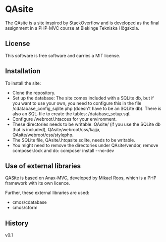 QAsite
=========
The QAsite is a site inspired by StackOverflow and is developed as the final assignment in a PHP-MVC course at Blekinge Tekniska Högskola.

License 
------------------

This software is free software and carries a MIT license.


Installation
--------------

To install the site:
* Clone the repository.
* Set up the database: The site comes included with a SQLite db, but if you want to use your own, you need to configure this in the file /cdatabase_config_sqlite.php (doesn't have to be an SQLite db). There is also an SQL-file to create the tables: /database_setup.sql.
* Configure /webroot/.htacces for your environment.
* These directories needs to be writable: QAsite/ (if you use the SQLite db that is included), QAsite/webroot/css/kajja, QAsite/webroot/css/stylephp.
* The SQLite file, QAsite/.htqasite.sqlite, needs to be writable.
* You might need to remove the directories under QAsite/vendor, remove composer.lock and do: composer install --no-dev


Use of external libraries
-----------------------------------

QASite is based on Anax-MVC, developed by Mikael Roos, which is a PHP framework with its own licence.

Further, these external libraries are used:
- cmos/cdatabase
- cmos/cform


History
-----------------------------------
v0.1

